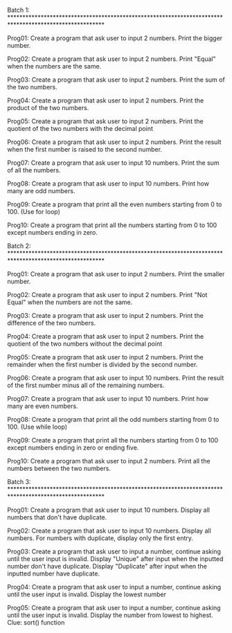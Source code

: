 Batch 1: *******************************************************************************************************

Prog01: Create a program that ask user to input 2 numbers. Print the bigger number.

Prog02: Create a program that ask user to input 2 numbers. Print "Equal" when the numbers are the same.

Prog03: Create a program that ask user to input 2 numbers. Print the sum of the two numbers.

Prog04: Create a program that ask user to input 2 numbers. Print the product of the two numbers.

Prog05: Create a program that ask user to input 2 numbers. Print the quotient of the two numbers with the decimal point

Prog06: Create a program that ask user to input 2 numbers. Print the result when the first number is raised to the second number.

Prog07: Create a program that ask user to input 10 numbers. Print the sum of all the numbers.

Prog08: Create a program that ask user to input 10 numbers. Print how many are odd numbers.

Prog09: Create a program that print all the even numbers starting from 0 to 100. (Use for loop)

Prog10: Create a program that print all the numbers starting from 0 to 100 except numbers ending in zero.


Batch 2: *******************************************************************************************************

Prog01: Create a program that ask user to input 2 numbers. Print the smaller number.

Prog02: Create a program that ask user to input 2 numbers. Print "Not Equal" when the numbers are not the same.

Prog03: Create a program that ask user to input 2 numbers. Print the difference of the two numbers.

Prog04: Create a program that ask user to input 2 numbers. Print the quotient of the two numbers without the decimal point

Prog05: Create a program that ask user to input 2 numbers. Print the remainder when the first number is divided by the second number.

Prog06: Create a program that ask user to input 10 numbers. Print the result of the first number minus all of the remaining numbers.

Prog07: Create a program that ask user to input 10 numbers. Print how many are even numbers.

Prog08: Create a program that print all the odd numbers starting from 0 to 100. (Use while loop)

Prog09: Create a program that print all the numbers starting from 0 to 100 except numbers ending in zero or ending five.

Prog10: Create a program that ask user to input 2 numbers. Print all the numbers between the two numbers.


Batch 3: *******************************************************************************************************

Prog01: Create a program that ask user to input 10 numbers. Display all numbers that don't have duplicate.

Prog02: Create a program that ask user to input 10 numbers. Display all numbers. For numbers with duplicate, display only the first entry.

Prog03: Create a program that ask user to input a number, continue asking until the user input is invalid. Display "Unique" after input when the inputted number don't have duplicate. Display "Duplicate" after input when the inputted number have duplicate.

Prog04: Create a program that ask user to input a number, continue asking until the user input is invalid. Display the lowest number

Prog05: Create a program that ask user to input a number, continue asking until the user input is invalid. Display the number from lowest to highest. Clue: sort() function
